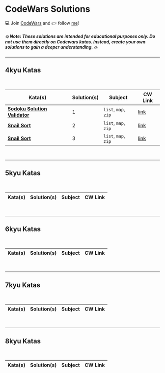 # CodeWars Solutions

:computer: Join [CodeWars](www.codewars.com/r/v0KX6w) and :point_right: follow [me](https://www.codewars.com/users/gmarte)!

##### :collision: Note: These solutions are intended for educational purposes only. Do not use them directly on Codewars katas. Instead, create your own solutions to gain a deeper understanding. :collision:

---

## 4kyu Katas

<br>

| Kata(s) | Solution(s) | Subject | CW Link |
|--|--|--|--|
| [**Sodoku Solution Validator**](4kyuKatas/Sodoku_Solution_Validator.md)  | 1 | `list`, `map`, `zip` | [link](https://www.codewars.com/kata/529bf0e9bdf7657179000008/python) |
| [**Snail Sort**](4kyuKatas/Snail.md)  | 2 | `list`, `map`, `zip` | [link](https://www.codewars.com/kata/521c2db8ddc89b9b7a0000c1) |
| [**Snail Sort**](4kyuKatas/Snail.md)  | 3 | `list`, `map`, `zip` | [link](https://www.codewars.com/kata/521c2db8ddc89b9b7a0000c1) |

<br>

---

## 5kyu Katas


<br>

| Kata(s) | Solution(s) | Subject | CW Link |
|--|--|--|--|
<br>


---


## 6kyu Katas

<br>

| Kata(s) | Solution(s) | Subject | CW Link |
|--|--|--|--|

<br>

---

## 7kyu Katas

<br>


| Kata(s) | Solution(s) | Subject | CW Link |
|--|--|--|--|


<br>

---

## 8kyu Katas

<br>

| Kata(s) | Solution(s) | Subject | CW Link |
|--|--|--|--|